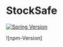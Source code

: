 # StockSafe


[![Spring Version][Spring-image]][Spring-url]

![npm-Version]





[Spring-image]: https://img.shields.io/badge/Spring-6DB33F?style=flat-square&logo=Spring&logoColor=white
[Spring-url]: https://spring.io/

